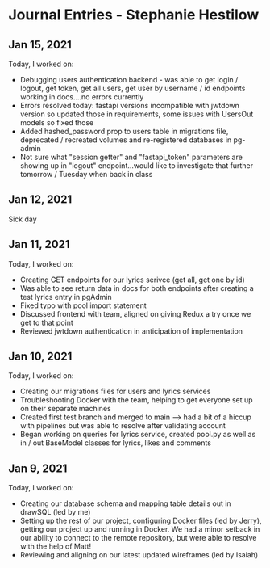 # Journal Entries - Stephanie Hestilow



## Jan 15, 2021
Today, I worked on:
* Debugging users authentication backend - was able to get login / logout, get token, get all users, get user by username / id endpoints working in docs....no errors currently
* Errors resolved today: fastapi versions incompatible with jwtdown version so updated those in requirements, some issues with UsersOut models so fixed those
* Added hashed_password prop to users table in migrations file, deprecated / recreated volumes and re-registered databases in pg-admin
* Not sure what "session getter" and "fastapi_token" parameters are showing up in "logout" endpoint...would like to investigate that further tomorrow / Tuesday when back in class


## Jan 12, 2021
Sick day


## Jan 11, 2021
Today, I worked on:
* Creating GET endpoints for our lyrics serivce (get all, get one by id)
* Was able to see return data in docs for both endpoints after creating a test lyrics entry in pgAdmin
* Fixed typo with pool import statement
* Discussed frontend with team, aligned on giving Redux a try once we get to that point
* Reviewed jwtdown authentication in anticipation of implementation


## Jan 10, 2021
Today, I worked on:
* Creating our migrations files for users and lyrics services
* Troubleshooting Docker with the team, helping to get everyone set up on their separate machines
* Created first test branch and merged to main --> had a bit of a hiccup with pipelines but was able to resolve after validating account
* Began working on queries for lyrics service, created pool.py as well as in / out BaseModel classes for lyrics, likes and comments


## Jan 9, 2021
Today, I worked on:
* Creating our database schema and mapping table details out in drawSQL (led by me)
* Setting up the rest of our project, configuring Docker files (led by Jerry), getting our project up and running in Docker. We had a minor setback in our ability to connect to the remote repository, but were able to resolve with the help of Matt!
* Reviewing and aligning on our latest updated wireframes (led by Isaiah)
